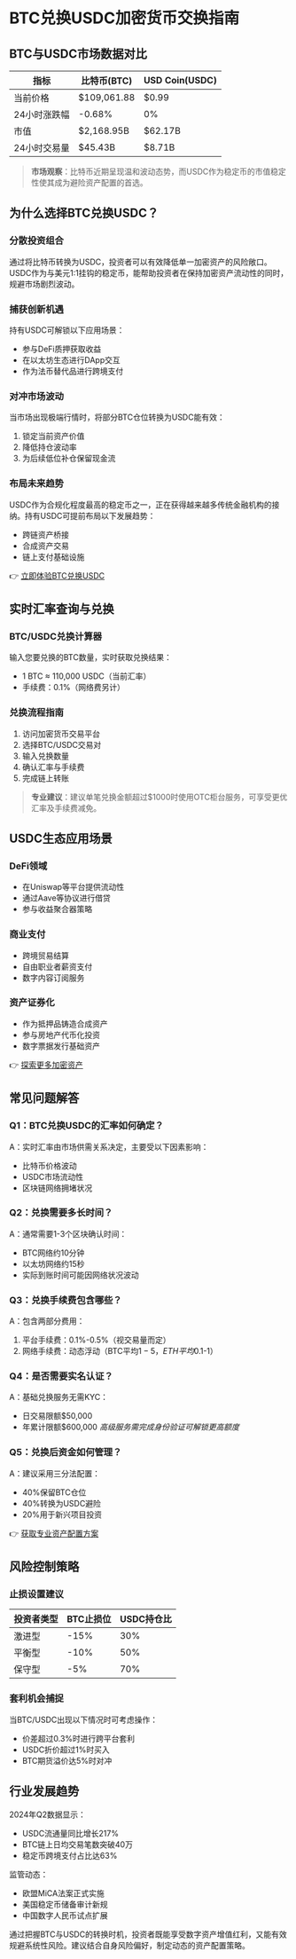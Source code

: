 # BTC兑换USDC加密货币交换指南

## BTC与USDC市场数据对比

| 指标          | 比特币(BTC)       | USD Coin(USDC)    |
|---------------|------------------|-------------------|
| 当前价格      | $109,061.88      | $0.99             |
| 24小时涨跌幅  | -0.68%           | 0%                |
| 市值          | $2,168.95B       | $62.17B           |
| 24小时交易量  | $45.43B          | $8.71B            |

> **市场观察**：比特币近期呈现温和波动态势，而USDC作为稳定币的市值稳定性使其成为避险资产配置的首选。

## 为什么选择BTC兑换USDC？

### 分散投资组合
通过将比特币转换为USDC，投资者可以有效降低单一加密资产的风险敞口。USDC作为与美元1:1挂钩的稳定币，能帮助投资者在保持加密资产流动性的同时，规避市场剧烈波动。

### 捕获创新机遇
持有USDC可解锁以下应用场景：
- 参与DeFi质押获取收益
- 在以太坊生态进行DApp交互
- 作为法币替代品进行跨境支付

### 对冲市场波动
当市场出现极端行情时，将部分BTC仓位转换为USDC能有效：
1. 锁定当前资产价值
2. 降低持仓波动率
3. 为后续低位补仓保留现金流

### 布局未来趋势
USDC作为合规化程度最高的稳定币之一，正在获得越来越多传统金融机构的接纳。持有USDC可提前布局以下发展趋势：
- 跨链资产桥接
- 合成资产交易
- 链上支付基础设施

👉 [立即体验BTC兑换USDC](https://bit.ly/okx_welcome)

## 实时汇率查询与兑换

### BTC/USDC兑换计算器
输入您要兑换的BTC数量，实时获取兑换结果：
- 1 BTC ≈ 110,000 USDC（当前汇率）
- 手续费：0.1%（网络费另计）

### 兑换流程指南
1. 访问加密货币交易平台
2. 选择BTC/USDC交易对
3. 输入兑换数量
4. 确认汇率与手续费
5. 完成链上转账

> **专业建议**：建议单笔兑换金额超过$1000时使用OTC柜台服务，可享受更优汇率及手续费减免。

## USDC生态应用场景

### DeFi领域
- 在Uniswap等平台提供流动性
- 通过Aave等协议进行借贷
- 参与收益聚合器策略

### 商业支付
- 跨境贸易结算
- 自由职业者薪资支付
- 数字内容订阅服务

### 资产证券化
- 作为抵押品铸造合成资产
- 参与房地产代币化投资
- 数字票据发行基础资产

👉 [探索更多加密资产](https://bit.ly/okx_welcome)

## 常见问题解答

### Q1：BTC兑换USDC的汇率如何确定？
A：实时汇率由市场供需关系决定，主要受以下因素影响：
- 比特币价格波动
- USDC市场流动性
- 区块链网络拥堵状况

### Q2：兑换需要多长时间？
A：通常需要1-3个区块确认时间：
- BTC网络约10分钟
- 以太坊网络约15秒
- 实际到账时间可能因网络状况波动

### Q3：兑换手续费包含哪些？
A：包含两部分费用：
1. 平台手续费：0.1%-0.5%（视交易量而定）
2. 网络手续费：动态浮动（BTC平均$1-5，ETH平均$0.1-1）

### Q4：是否需要实名认证？
A：基础兑换服务无需KYC：
- 日交易限额$50,000
- 年累计限额$600,000
*高级服务需完成身份验证可解锁更高额度*

### Q5：兑换后资金如何管理？
A：建议采用三分法配置：
- 40%保留BTC仓位
- 40%转换为USDC避险
- 20%用于新兴项目投资

👉 [获取专业资产配置方案](https://bit.ly/okx_welcome)

## 风险控制策略

### 止损设置建议
| 投资者类型 | BTC止损位 | USDC持仓比 |
|------------|-----------|------------|
| 激进型     | -15%      | 30%        |
| 平衡型     | -10%      | 50%        |
| 保守型     | -5%       | 70%        |

### 套利机会捕捉
当BTC/USDC出现以下情况时可考虑操作：
- 价差超过0.3%时进行跨平台套利
- USDC折价超过1%时买入
- BTC期货溢价达5%时对冲

## 行业发展趋势

2024年Q2数据显示：
- USDC流通量同比增长217%
- BTC链上日均交易笔数突破40万
- 稳定币跨境支付占比达63%

监管动态：
- 欧盟MiCA法案正式实施
- 美国稳定币储备审计新规
- 中国数字人民币试点扩展

通过把握BTC与USDC的转换时机，投资者既能享受数字资产增值红利，又能有效规避系统性风险。建议结合自身风险偏好，制定动态的资产配置策略。